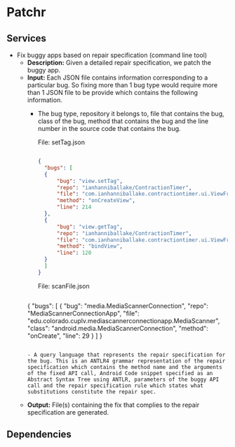 # Patchr
## Services

- Fix buggy apps based on repair specification (command line tool)
  - **Description:** Given a detailed repair specification, we patch the buggy app. 
  - **Input:** Each JSON file contains information corresponding to a particular bug. So fixing more than 1 bug type would require more than 1 JSON file to be provide which contains the following information.
    - The bug type, repository it belongs to, file that contains the bug, class of the bug, method that contains the bug and the line number in the source code that contains the bug.

      File: setTag.json

      ```json

      {
		"bugs": [
		{
			"bug": "view.setTag",
			"repo": "ianhanniballake/ContractionTimer",
			"file": "com.ianhanniballake.contractiontimer.ui.ViewFragment",
			"method": "onCreateView",
			"line": 214
		},
		{
			"bug": "view.getTag",
			"repo": "ianhanniballake/ContractionTimer",
			"file": "com.ianhanniballake.contractiontimer.ui.ViewFragment",
			"method": "bindView",
			"line": 120 
		}
		]
      }
      ```
  
      File: scanFile.json

      ```json

	{
			"bugs": [
			{
				"bug": "media.MediaScannerConnection",
  				"repo": "MediaScannerConnectionApp",
  				"file": "edu.colorado.cuplv.mediascannerconnectionapp.MediaScanner",
  				"class": "android.media.MediaScannerConnection",
  				"method": "onCreate",
  				"line": 29
			}
			]
	}
      ```

    - A query language that represents the repair specification for the bug. This is an ANTLR4 grammar representation of the repair specification which contains the method name and the arguments of the fixed API call, Android Code snippet specified as an Abstract Syntax Tree using ANTLR, parameters of the buggy API call and the repair specification rule which states what substitutions constitute the repair spec.
  - **Output:** File(s) containing the fix that complies to the repair specification are generated.

## Dependencies

    

